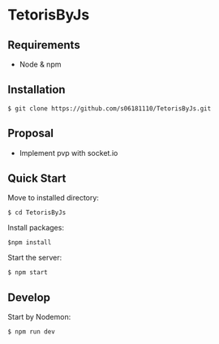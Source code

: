# TetorisByJs

## Requirements
- Node & npm

## Installation
```
$ git clone https://github.com/s06181110/TetorisByJs.git
```

## Proposal
- Implement pvp with socket.io

## Quick Start
Move to installed directory:
```
$ cd TetorisByJs
```
Install packages:
```
$npm install
```
Start the server:
```
$ npm start
```

## Develop
Start by Nodemon:
```
$ npm run dev
```
